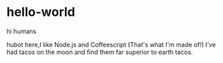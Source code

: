 # hello-world

hi humans

hubot here,I like Node.js and Coffeescript (That's what I'm made of!)
I've had tacos on the moon and find them far superior to earth tacos.
